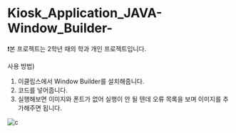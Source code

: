 # Kiosk_Application_JAVA-Window_Builder-
❗본 프로젝트는 2학년 때의 학과 개인 프로젝트입니다.

사용 방법)
1. 이클립스에서 Window Builder를 설치해줍니다.
2. 코드를 넣어줍니다.
3. 실행해보면 이미지와 폰트가 없어 실행이 안 될 텐데 오류 목록을 보며 이미지를 추가해주면 됩니다.

![c](https://user-images.githubusercontent.com/90389323/188677308-1375eaf4-f970-4dd2-b581-1602aae37f50.PNG)
